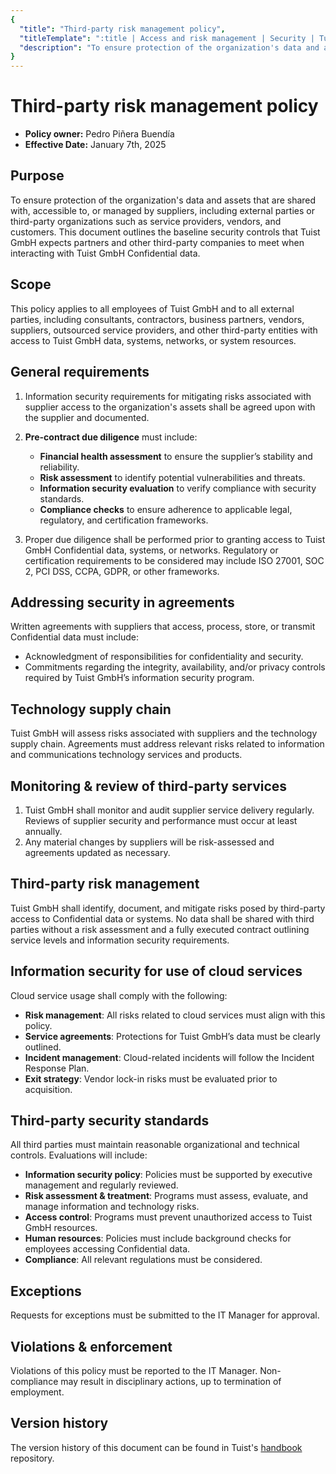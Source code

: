 ```yaml
---
{
  "title": "Third-party risk management policy",
  "titleTemplate": ":title | Access and risk management | Security | Tuist Handbook",
  "description": "To ensure protection of the organization's data and assets that are shared with, accessible to, or managed by suppliers, including external parties or third-party organizations such as service providers, vendors, and customers, and to maintain an agreed level of information security and service delivery in line with supplier agreements."
}
---
```

# Third-party risk management policy

- **Policy owner:** Pedro Piñera Buendía
- **Effective Date:** January 7th, 2025

## Purpose

To ensure protection of the organization's data and assets that are shared with, accessible to, or managed by suppliers, including external parties or third-party organizations such as service providers, vendors, and customers. This document outlines the baseline security controls that Tuist GmbH expects partners and other third-party companies to meet when interacting with Tuist GmbH Confidential data.

## Scope

This policy applies to all employees of Tuist GmbH and to all external parties, including consultants, contractors, business partners, vendors, suppliers, outsourced service providers, and other third-party entities with access to Tuist GmbH data, systems, networks, or system resources.

## General requirements

1. Information security requirements for mitigating risks associated with supplier access to the organization's assets shall be agreed upon with the supplier and documented.

2. **Pre-contract due diligence** must include:
   - **Financial health assessment** to ensure the supplier’s stability and reliability.
   - **Risk assessment** to identify potential vulnerabilities and threats.
   - **Information security evaluation** to verify compliance with security standards.
   - **Compliance checks** to ensure adherence to applicable legal, regulatory, and certification frameworks.

3. Proper due diligence shall be performed prior to granting access to Tuist GmbH Confidential data, systems, or networks. Regulatory or certification requirements to be considered may include ISO 27001, SOC 2, PCI DSS, CCPA, GDPR, or other frameworks.

## Addressing security in agreements

Written agreements with suppliers that access, process, store, or transmit Confidential data must include:
- Acknowledgment of responsibilities for confidentiality and security.
- Commitments regarding the integrity, availability, and/or privacy controls required by Tuist GmbH’s information security program.

## Technology supply chain

Tuist GmbH will assess risks associated with suppliers and the technology supply chain. Agreements must address relevant risks related to information and communications technology services and products.

## Monitoring & review of third-party services

1. Tuist GmbH shall monitor and audit supplier service delivery regularly. Reviews of supplier security and performance must occur at least annually.
2. Any material changes by suppliers will be risk-assessed and agreements updated as necessary.

## Third-party risk management

Tuist GmbH shall identify, document, and mitigate risks posed by third-party access to Confidential data or systems. No data shall be shared with third parties without a risk assessment and a fully executed contract outlining service levels and information security requirements.

## Information security for use of cloud services

Cloud service usage shall comply with the following:
- **Risk management**: All risks related to cloud services must align with this policy.
- **Service agreements**: Protections for Tuist GmbH’s data must be clearly outlined.
- **Incident management**: Cloud-related incidents will follow the Incident Response Plan.
- **Exit strategy**: Vendor lock-in risks must be evaluated prior to acquisition.

## Third-party security standards

All third parties must maintain reasonable organizational and technical controls. Evaluations will include:
- **Information security policy**: Policies must be supported by executive management and regularly reviewed.
- **Risk assessment & treatment**: Programs must assess, evaluate, and manage information and technology risks.
- **Access control**: Programs must prevent unauthorized access to Tuist GmbH resources.
- **Human resources**: Policies must include background checks for employees accessing Confidential data.
- **Compliance**: All relevant regulations must be considered.

## Exceptions

Requests for exceptions must be submitted to the IT Manager for approval.

## Violations & enforcement

Violations of this policy must be reported to the IT Manager. Non-compliance may result in disciplinary actions, up to termination of employment.

## Version history

The version history of this document can be found in Tuist's [handbook](https://github.com/tuist/handbook) repository.

